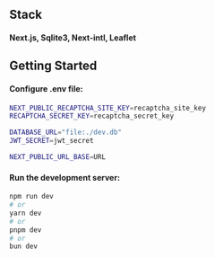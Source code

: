 ## Stack

#### Next.js, Sqlite3, Next-intl, Leaflet

## Getting Started

#### Configure .env file:

```bash
NEXT_PUBLIC_RECAPTCHA_SITE_KEY=recaptcha_site_key
RECAPTCHA_SECRET_KEY=recaptcha_secret_key

DATABASE_URL="file:./dev.db"
JWT_SECRET=jwt_secret

NEXT_PUBLIC_URL_BASE=URL
```

#### Run the development server:

```bash
npm run dev
# or
yarn dev
# or
pnpm dev
# or
bun dev
```
